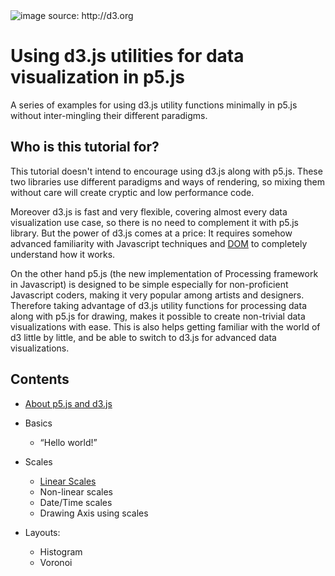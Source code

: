 <div class="header">
 <img src="http://d3js.org/preview.png" alt="image source: http://d3.org">
</div>

# Using d3.js utilities for data visualization in p5.js
<!--*by [Sepand Ansari](http://sepans.com/)-->


A series of examples for using d3.js utility functions minimally in p5.js without inter-mingling their different paradigms.

## Who is this tutorial for?
This tutorial doesn't intend to encourage using d3.js along with p5.js. These two libraries use different paradigms and ways of rendering, so mixing them without care will create cryptic and low performance code. 

Moreover d3.js is fast and very flexible, covering almost every data visualization use case, so there is no need to complement it with p5.js library. But the power of d3.js comes at a price: It requires somehow advanced familiarity 
with Javascript techniques and [DOM](https://en.wikipedia.org/wiki/Document_Object_Model) to completely understand how it works.

On the other hand p5.js (the new implementation of Processing framework in Javascript) is designed to be simple especially for non-proficient Javascript coders, making it very popular among artists and designers. 
Therefore taking advantage of d3.js utility functions for processing data along with p5.js for drawing, makes it possible to create non-trivial data visualizations with ease. 
This is also helps getting familiar with the world of d3 little by little, and be able to switch to d3.js for advanced data visualizations.

## Contents

* [About p5.js and d3.js](aboutp5d3/)

* Basics
    * “Hello world!”

* Scales
    * [Linear Scales](linear-scales)
    * Non-linear scales
    * Date/Time scales
    * Drawing Axis using scales


* Layouts:
    * Histogram
    * Voronoi

<!--
* [Examples](examples/)

* [Glossary](glossary/)

* [Appendix:](appendix/) Other ways to use this book
	* [How can I navigate this book offline?](appendix/)

-->
<!--
## About the Author
<p class="header"><a href="http://twitter.com/" target="_blank">Twitter</a> - <a href="https://github.com/sepans" target="_blank">GitHub</a> 
-->

